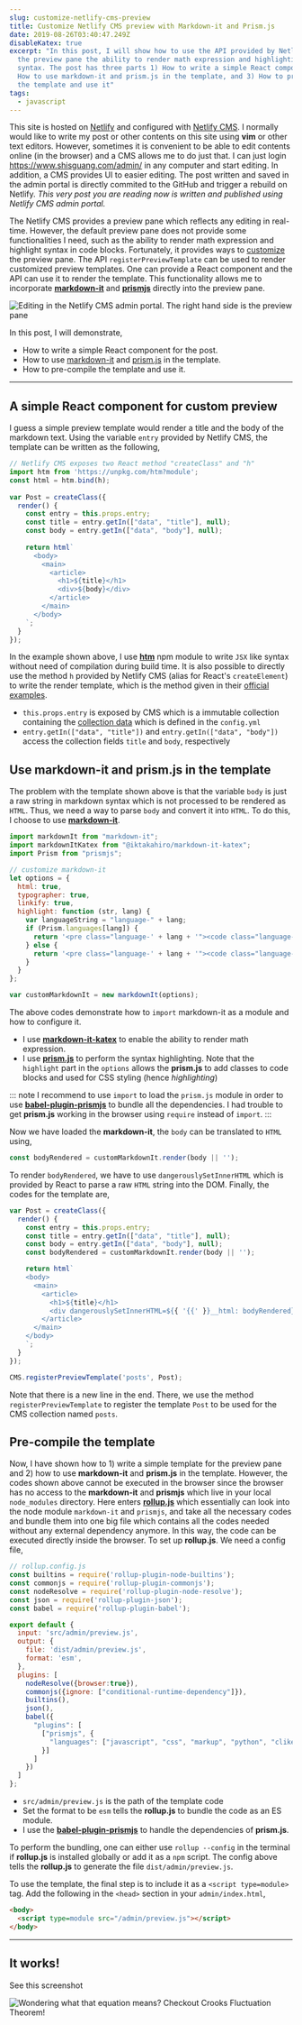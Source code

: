 ```yaml
---
slug: customize-netlify-cms-preview
title: Customize Netlify CMS preview with Markdown-it and Prism.js
date: 2019-08-26T03:40:47.249Z
disableKatex: true
excerpt: "In this post, I will show how to use the API provided by Netlify CMS to give
  the preview pane the ability to render math expression and highlighting
  syntax. The post has three parts 1) How to write a simple React component 2)
  How to use markdown-it and prism.js in the template, and 3) How to pre-compile
  the template and use it"
tags:
  - javascript
---
```

This site is hosted on [Netlify](https://www.netlify.com/) and configured with [Netlify CMS](https://www.netlifycms.org/). I normally would like to write my post or other contents on this site using **vim** or other text editors. However, sometimes it is convenient to be able to edit contents online (in the browser) and a CMS allows me to do just that. I can just login https://www.shisguang.com/admin/ in any computer and start editing. In addition, a CMS provides UI to easier editing. The post written and saved in the admin portal is directly commited to the GitHub and trigger a rebuild on Netlify. *This very post you are reading now is written and published using Netlify CMS admin portal.*

The Netlify CMS provides a preview pane which reflects any editing in real-time. However, the default preview pane does not provide some functionalities I need, such as the ability to render math expression and highlight syntax in code blocks. Fortunately, it provides ways to [customize](https://www.netlifycms.org/docs/customization/) the preview pane. The API `registerPreviewTemplate` can be used to render customized preview templates. One can provide a React component and the API can use it to render the template. This functionality allows me to incorporate [**markdown-it**](https://www.npmjs.com/package/@iktakahiro/markdown-it-katex) and [**prismjs**](https://prismjs.com/) directly into the preview pane.

![Editing in the Netlify CMS admin portal. The right hand side is the preview pane](https://tva1.sinaimg.cn/large/006y8mN6ly1g6dn4aya4nj31i90u0woe.jpg)

In this post, I will demonstrate,

* How to write a simple React component for the post.
* How to use [markdown-it](https://github.com/markdown-it/markdown-it) and [prism.js](https://prismjs.com/) in the template.
* How to pre-compile the template and use it.

---

## A simple React component for custom preview

I guess a simple preview template would render a title and the body of the markdown text. Using the variable `entry` provided by Netlify CMS, the template can be written as the following,

```js
// Netlify CMS exposes two React method "createClass" and "h"
import htm from 'https://unpkg.com/htm?module';
const html = htm.bind(h); 
 
var Post = createClass({
  render() {
    const entry = this.props.entry;
    const title = entry.getIn(["data", "title"], null);
    const body = entry.getIn(["data", "body"], null);
 
    return html`
      <body>
        <main>
          <article>
            <h1>${title}</h1>
            <div>${body}</div>
          </article>
        </main>
      </body>
    `;
  }
});
```

In the example shown above, I use [**htm**](https://www.npmjs.com/package/htm) npm module to write `JSX` like syntax without need of compilation during build time. It is also possible to directly use the method `h` provided by Netlify CMS (alias for React's `createElement`) to write the render template, which is the method given in their [official examples](https://www.netlifycms.org/docs/customization/#registerpreviewtemplate). 

* `this.props.entry` is exposed by CMS which is a immutable collection containing the [collection data](https://www.netlifycms.org/docs/collection-types/) which is defined in the `config.yml`
* `entry.getIn(["data", "title"])` and `entry.getIn(["data", "body"])` access the collection fields `title` and `body`, respectively

## Use markdown-it and prism.js in the template

The problem with the template shown above is that the variable `body` is just a raw string in markdown syntax which is not processed to be rendered as `HTML`. Thus, we need a way to parse `body` and convert it into `HTML`. To do this, I choose to use [**markdown-it**](https://github.com/markdown-it/markdown-it).

```js
import markdownIt from "markdown-it";
import markdownItKatex from "@iktakahiro/markdown-it-katex";
import Prism from "prismjs";

// customize markdown-it
let options = {
  html: true,
  typographer: true,
  linkify: true,
  highlight: function (str, lang) {
    var languageString = "language-" + lang;
    if (Prism.languages[lang]) {
      return '<pre class="language-' + lang + '"><code class="language-' + lang + '">' + Prism.highlight(str, Prism.languages[lang], lang) + '</code></pre>';
    } else {
      return '<pre class="language-' + lang + '"><code class="language-' + lang + '">' + Prism.util.encode(str) + '</code></pre>';
    }
  }
};

var customMarkdownIt = new markdownIt(options);
```

The above codes demonstrate how to `import` markdown-it as a module and how to configure it.

* I use [**markdown-it-katex**](https://www.npmjs.com/package/@iktakahiro/markdown-it-katex) to enable the ability to render math expression.
* I use [**prism.js**](https://prismjs.com) to perform the syntax highlighting. Note that the `highlight` part in the `options` allows the **prism.js** to add classes to code blocks and used for CSS styling (hence _highlighting_)

::: note
I recommend to use `import` to load the `prism.js` module in order to use [**babel-plugin-prismjs**](https://github.com/mAAdhaTTah/babel-plugin-prismjs) to bundle all the dependencies. I had trouble to get **prism.js** working in the browser using `require` instead of `import`.
:::

Now we have loaded the **markdown-it**, the `body` can be translated to `HTML` using,

```js
const bodyRendered = customMarkdownIt.render(body || '');
```

To render `bodyRendered`, we have to use `dangerouslySetInnerHTML` which is provided by React to parse a raw `HTML` string into the DOM. Finally, the codes for the template are,

```js
var Post = createClass({
  render() {
    const entry = this.props.entry;
    const title = entry.getIn(["data", "title"], null);
    const body = entry.getIn(["data", "body"], null);
    const bodyRendered = customMarkdownIt.render(body || '');

    return html`
    <body>
      <main>
        <article>
          <h1>${title}</h1>
          <div dangerouslySetInnerHTML=${{ '{{' }}__html: bodyRendered}}></div>
        </article>
      </main>
    </body>
    `;
  }
});

CMS.registerPreviewTemplate('posts', Post);
```

Note that there is a new line in the end. There, we use the method `registerPreviewTemplate` to register the template `Post` to be used for the CMS collection named `posts`.

## Pre-compile the template

Now, I have shown how to 1) write a simple template for the preview pane and 2) how to use **markdown-it** and **prism.js** in the template. However, the codes shown above cannot be executed in the browser since the browser has no access to the **markdown-it** and **prismjs** which live in your local `node_modules` directory. Here enters [**rollup.js**](https://www.npmjs.com/package/rollup) which essentially can look into the node module `markdown-it` and `prismjs`, and take all the necessary codes and bundle them into one big file which contains all the codes needed without any external dependency anymore. In this way, the code can be executed directly inside the browser. To set up **rollup.js**. We need a config file,

```js
// rollup.config.js
const builtins = require('rollup-plugin-node-builtins');
const commonjs = require('rollup-plugin-commonjs');
const nodeResolve = require('rollup-plugin-node-resolve');
const json = require('rollup-plugin-json');
const babel = require('rollup-plugin-babel');

export default {
  input: 'src/admin/preview.js',
  output: {
    file: 'dist/admin/preview.js',
    format: 'esm',
  },
  plugins: [
    nodeResolve({browser:true}),
    commonjs({ignore: ["conditional-runtime-dependency"]}),
    builtins(),
    json(),
    babel({
      "plugins": [
        ["prismjs", {
          "languages": ["javascript", "css", "markup", "python", "clike"]
        }]
      ]
    })
  ]
};
```

* `src/admin/preview.js` is the path of the template code
* Set the format to be `esm` tells the **rollup.js** to bundle the code as an ES module.
* I use the [**babel-plugin-prismjs**](https://github.com/mAAdhaTTah/babel-plugin-prismjs) to handle the dependencies of **prism.js**.

To perform the bundling, one can either use `rollup --config` in the terminal if **rollup.js** is installed globally or add it as a `npm` script. The config above tells the **rollup.js** to generate the file `dist/admin/preview.js`. 

To use the template, the final step is to include it as a `<script type=module>` tag. Add the following in the `<head>` section in your `admin/index.html`,

```html
<body>
  <script type=module src="/admin/preview.js"></script>
</body>
```

---

## It works!

See this screenshot

![Wondering what that equation means? Checkout [**Crooks Fluctuation Theorem**](https://en.wikipedia.org/wiki/Crooks_fluctuation_theorem)!](https://tva1.sinaimg.cn/large/006y8mN6ly1g6g66jj4idj31s70u0472.jpg)





